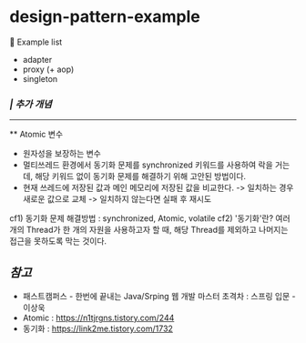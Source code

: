 # design-pattern-example

 🔆 Example list
 - adapter
 - proxy (+ aop)
 - singleton
 
 
 
 ### *| 추가 개념*
 - - -
  ** Atomic 변수
   - 원자성을 보장하는 변수
   - 멀티쓰레드 환경에서 동기화 문제를 synchronized 키워드를 사용하여 락을 거는데,
     해당 키워드 없이 동기화 문제를 해결하기 위해 고안된 방법이다.
   - 현재 쓰레드에 저장된 값과 메인 메모리에 저장된 값을 비교한다.
     -> 일치하는 경우 새로운 값으로 교체
     -> 일치하지 않는다면 실패 후 재시도
     
   cf1) 동기화 문제 해결방법 : synchronized, Atomic, volatile
   cf2) '동기화'란? 여러 개의 Thread가 한 개의 자원을 사용하고자 할 때, 해당 Thread를 제외하고 나머지는 접근을 못하도록 막는 것이다.
  

 ## *참고*
- 패스트캠퍼스 - 한번에 끝내는 Java/Srping 웹 개발 마스터 초격차 : 스프링 입문 - 이상욱
- Atomic : https://n1tjrgns.tistory.com/244
- 동기화 : https://link2me.tistory.com/1732
